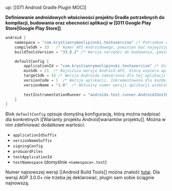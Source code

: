 up: [[071 Android Gradle Plugin MOC]]

**Definiowanie androidowych właściwości projektu Gradle potrzebnych do kompilacji, budowania oraz obecności aplikacji w [[011 Google Play Store|Google Play Store]]**.

```kotlin
android {  
    namespace = "com.krystianrymonlipinski.testexercise" /* Potrzebne do wygenerowania nazwy paczki dla klas R i BuildConfig */
    compileSdk = 33   /* Numer API Androidowego, powinien być najwyższy możliwy, żeby uwzględniać najnowsze zmiany Android API. Mają kompatybilność wsteczną. */
    buildToolsVersion = "33.0.2" /* Wersja narzędzi do budowania, powinny być najnowsze możliwe. Mają kompatybilność wsteczną. */

	defaultConfig {  
		applicationId = "com.krystianrymonlipinski.testexercise" /* Unikalna nazwa na potrzeby Google Play Store. NIE MOŻNA JEJ ZMIENIAĆ, BO INACZEJ UŻYTKOWNICY NIE BĘDĄ WIDZIEĆ UPDATE'ÓW! */
		minSdk = 21  /* Najniższa wersja Android API, którą wspiera aplikacja. Urządzenia z niższym SDK nie będą jej widzieć w Google Play Store */
		targetSdk = 33 /* Wersja Androida zamierzona dla tej aplikacji */
		versionCode = 1  /* Wersja aplikacji. Inkrementowana dla każdej kolejnej paczki rzucanej do Google Play Store */
		versionName = "1.0"  /* Aktualny numer wersji aplikacji widoczny dla użytkowników. Najczęściej w formacie X.Y.Z (2.4.5, 1.1.10, etc.) */
	  
		testInstrumentationRunner = "androidx.test.runner.AndroidJUnitRunner" /* Potrzebny np. dla biblioteki Espresso */
	}  
}
```

Blok `defaultConfig` opisuje domyślną konfigurację, którą można nadpisać dla konkretnych [[Warianty projektu Android|wariantów projektu]]. Można w nim zdefiniować dodatkowe wartości:
- `applicationIdSuffix`
- `versionNameSuffix`
- `signingConfig`
- `proGuardFiles`
- `testApplicationId`
- `testNamespace` (domyślnie `<namespace>.test`)

Numer najnowszej wersji [[Android Build Tools]] można znaleźć [tutaj](https://developer.android.com/tools/releases/build-tools#kts). Dla wersji AGP 3.0.0+ nie trzeba jej deklarować, plugin sam sobie ściągnie najnowszą.